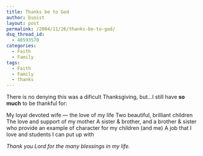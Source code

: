 ```yaml
---
title: Thanks be to God
author: bsoist
layout: post
permalink: /2004/11/26/thanks-be-to-god/
dsq_thread_id:
  - 48593570
categories:
  - Faith
  - Family
tags:
  - Faith
  - Family
  - thanks
---
```

There is no denying this was a dificult Thanksgiving, but&#8230;I still have **so much** to be thankful for: 

My loyal devoted wife &#8212; the love of my life Two beautiful, brilliant children The love and support of my mother A sister & brother, and a brother & sister who provide an example of character for my children (and me) A job that I love and students I can put up with

*Thank you Lord for the many blessings in my life.*